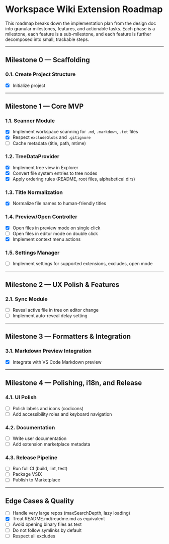 # Workspace Wiki Extension Roadmap

This roadmap breaks down the implementation plan from the design doc into granular milestones, features, and actionable tasks. Each phase is a milestone, each feature is a sub-milestone, and each feature is further decomposed into small, trackable steps.

---

## Milestone 0 — Scaffolding

### 0.1. Create Project Structure

- [x] Initialize project

---

## Milestone 1 — Core MVP

### 1.1. Scanner Module

- [x] Implement workspace scanning for `.md`, `.markdown`, `.txt` files
- [x] Respect `excludeGlobs` and `.gitignore`
- [ ] Cache metadata (title, path, mtime)

### 1.2. TreeDataProvider

- [x] Implement tree view in Explorer
- [x] Convert file system entries to tree nodes
- [x] Apply ordering rules (README, root files, alphabetical dirs)

### 1.3. Title Normalization

- [x] Normalize file names to human-friendly titles

### 1.4. Preview/Open Controller

- [x] Open files in preview mode on single click
- [ ] Open files in editor mode on double click
- [x] Implement context menu actions

### 1.5. Settings Manager

- [ ] Implement settings for supported extensions, excludes, open mode

---

## Milestone 2 — UX Polish & Features

### 2.1. Sync Module

- [ ] Reveal active file in tree on editor change
- [ ] Implement auto-reveal delay setting

---

## Milestone 3 — Formatters & Integration

### 3.1. Markdown Preview Integration

- [x] Integrate with VS Code Markdown preview

---

## Milestone 4 — Polishing, i18n, and Release

### 4.1. UI Polish

- [ ] Polish labels and icons (codicons)
- [ ] Add accessibility roles and keyboard navigation

### 4.2. Documentation

- [ ] Write user documentation
- [ ] Add extension marketplace metadata

### 4.3. Release Pipeline

- [ ] Run full CI (build, lint, test)
- [ ] Package VSIX
- [ ] Publish to Marketplace

---

## Edge Cases & Quality

- [ ] Handle very large repos (maxSearchDepth, lazy loading)
- [x] Treat README.md/readme.md as equivalent
- [ ] Avoid opening binary files as text
- [ ] Do not follow symlinks by default
- [ ] Respect all excludes
